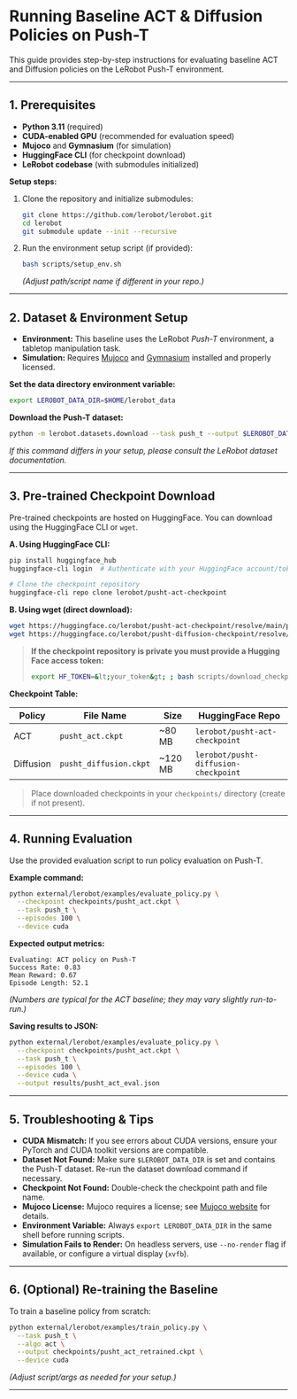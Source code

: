 # Running Baseline ACT & Diffusion Policies on Push-T

This guide provides step-by-step instructions for evaluating baseline ACT and Diffusion policies on the LeRobot Push-T environment.

---

## 1. Prerequisites

- **Python 3.11** (required)
- **CUDA-enabled GPU** (recommended for evaluation speed)
- **Mujoco** and **Gymnasium** (for simulation)
- **HuggingFace CLI** (for checkpoint download)
- **LeRobot codebase** (with submodules initialized)

**Setup steps:**
1. Clone the repository and initialize submodules:
   ```bash
   git clone https://github.com/lerobot/lerobot.git
   cd lerobot
   git submodule update --init --recursive
   ```
2. Run the environment setup script (if provided):
   ```bash
   bash scripts/setup_env.sh
   ```
   *(Adjust path/script name if different in your repo.)*

---

## 2. Dataset & Environment Setup

- **Environment:** This baseline uses the LeRobot *Push-T* environment, a tabletop manipulation task.
- **Simulation:** Requires [Mujoco](https://mujoco.org/) and [Gymnasium](https://gymnasium.farama.org/) installed and properly licensed.

**Set the data directory environment variable:**
```bash
export LEROBOT_DATA_DIR=$HOME/lerobot_data
```

**Download the Push-T dataset:**
```bash
python -m lerobot.datasets.download --task push_t --output $LEROBOT_DATA_DIR
```
*If this command differs in your setup, please consult the LeRobot dataset documentation.*

---

## 3. Pre-trained Checkpoint Download

Pre-trained checkpoints are hosted on HuggingFace. You can download using the HuggingFace CLI or `wget`.

**A. Using HuggingFace CLI:**
```bash
pip install huggingface_hub
huggingface-cli login  # Authenticate with your HuggingFace account/token

# Clone the checkpoint repository
huggingface-cli repo clone lerobot/pusht-act-checkpoint
```

**B. Using wget (direct download):**
```bash
wget https://huggingface.co/lerobot/pusht-act-checkpoint/resolve/main/pusht_act.ckpt -O checkpoints/pusht_act.ckpt
wget https://huggingface.co/lerobot/pusht-diffusion-checkpoint/resolve/main/pusht_diffusion.ckpt -O checkpoints/pusht_diffusion.ckpt
```

> **If the checkpoint repository is private you must provide a Hugging Face access token:**  
> ```bash
> export HF_TOKEN=&lt;your_token&gt; ; bash scripts/download_checkpoints.sh
> ```

**Checkpoint Table:**

| Policy    | File Name               | Size     | HuggingFace Repo                          |
|-----------|------------------------|----------|--------------------------------------------|
| ACT       | `pusht_act.ckpt`       | ~80 MB   | `lerobot/pusht-act-checkpoint`             |
| Diffusion | `pusht_diffusion.ckpt` | ~120 MB  | `lerobot/pusht-diffusion-checkpoint`       |

> Place downloaded checkpoints in your `checkpoints/` directory (create if not present).

---

## 4. Running Evaluation

Use the provided evaluation script to run policy evaluation on Push-T.

**Example command:**
```bash
python external/lerobot/examples/evaluate_policy.py \
  --checkpoint checkpoints/pusht_act.ckpt \
  --task push_t \
  --episodes 100 \
  --device cuda
```

**Expected output metrics:**
```
Evaluating: ACT policy on Push-T
Success Rate: 0.83
Mean Reward: 0.67
Episode Length: 52.1
```
*(Numbers are typical for the ACT baseline; they may vary slightly run-to-run.)*

**Saving results to JSON:**
```bash
python external/lerobot/examples/evaluate_policy.py \
  --checkpoint checkpoints/pusht_act.ckpt \
  --task push_t \
  --episodes 100 \
  --device cuda \
  --output results/pusht_act_eval.json
```

---

## 5. Troubleshooting & Tips

- **CUDA Mismatch:** If you see errors about CUDA versions, ensure your PyTorch and CUDA toolkit versions are compatible.
- **Dataset Not Found:** Make sure `$LEROBOT_DATA_DIR` is set and contains the Push-T dataset. Re-run the dataset download command if necessary.
- **Checkpoint Not Found:** Double-check the checkpoint path and file name.
- **Mujoco License:** Mujoco requires a license; see [Mujoco website](https://mujoco.org/) for details.
- **Environment Variable:** Always `export LEROBOT_DATA_DIR` in the same shell before running scripts.
- **Simulation Fails to Render:** On headless servers, use `--no-render` flag if available, or configure a virtual display (`xvfb`).

---

## 6. (Optional) Re-training the Baseline

To train a baseline policy from scratch:

```bash
python external/lerobot/examples/train_policy.py \
  --task push_t \
  --algo act \
  --output checkpoints/pusht_act_retrained.ckpt \
  --device cuda
```
*(Adjust script/args as needed for your setup.)*

---